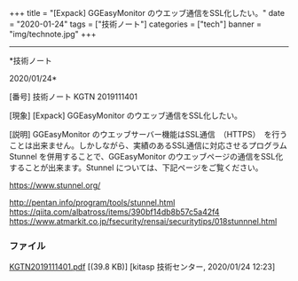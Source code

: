 ﻿+++
title = "[Expack] GGEasyMonitor のウエッブ通信をSSL化したい。"
date = "2020-01-24"
tags = ["技術ノート"]
categories = ["tech"]
banner = "img/technote.jpg"
+++

-----------------------------------------------------------------------------------------------------------------------------

*技術ノート

2020/01/24*


[番号]
技術ノート KGTN 2019111401

[現象]
[Expack] GGEasyMonitor のウエッブ通信をSSL化したい。

[説明]
GGEasyMonitor
のウエッブサーバー機能はSSL通信　（HTTPS）　を行うことは出来ません。しかしながら、実績のあるSSL通信に対応させるプログラム
Stunnel を併用することで、GGEasyMonitor
のウエッブページの通信をSSL化することが出来ます。Stunnel
については、下記ページをご覧ください。

<https://www.stunnel.org/>

<http://pentan.info/program/tools/stunnel.html>
<https://qiita.com/albatross/items/390bf14db8b57c5a42f4>
<https://www.atmarkit.co.jp/fsecurity/rensai/securitytips/018stunnnel.html>


### ファイル

 
 


[KGTN2019111401.pdf](http://techreport.kitasp.net/attachments/download/4426/KGTN2019111401.pdf)
 [(39.8 KB)] [kitasp 技術センター, 2020/01/24
12:23]


 


 

